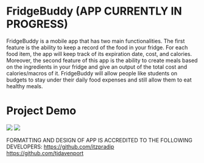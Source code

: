 # FridgeBuddy (APP CURRENTLY IN PROGRESS)
FridgeBuddy is a mobile app that has two main functionalities. The first feature is the ability to keep a record of the food in your fridge. For each food item, the app will keep track of its expiration date, cost, and calories. Moreover, the second feature of this app is the ability to create meals based on the ingredients in your fridge and give an output of the total cost and calories/macros of it. FridgeBuddy will allow people like students on budgets to stay under their daily food expenses and still allow them to eat healthy meals.


# Project Demo
![](gifs/gif0.gif)
![](gifs/gif1.gif)






FORMATTING AND DESIGN OF APP IS ACCREDITED TO THE FOLLOWING DEVELOPERS:
https://github.com/itzpradip <br />
https://github.com/tjdavenport
